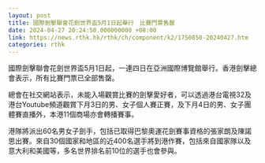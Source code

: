 ```yaml
---
layout: post
title: 國際劍擊聯會花劍世界盃5月1日起舉行　比賽門票售罄
date: 2024-04-27 20:24:50.000000000 +08:00
link: https://news.rthk.hk/rthk/ch/component/k2/1750850-20240427.htm
categories: rthk
---
```


國際劍擊聯會花劍世界盃5月1日起，一連四日在亞洲國際博覽館舉行。香港劍擊總會表示，所有比賽門票已全部售罄。

總會在社交網站表示，未能入場觀賞比賽的劍擊愛好者，可以透過港台電視32及港台Youtube頻道觀賞下月3日的男、女子個人賽正賽，及下月4日的男、女子團體賽直播外，本港11個商場亦會轉播賽事。

港隊將派出60名男女子劍手，包括已取得巴黎奧運花劍賽事資格的張家朗及陳諾思出賽。來自30個國家和地區的近400名選手將到港作賽，包括來自國家隊以及意大利和美國等，多名世界排名前10位的選手也會參與。
